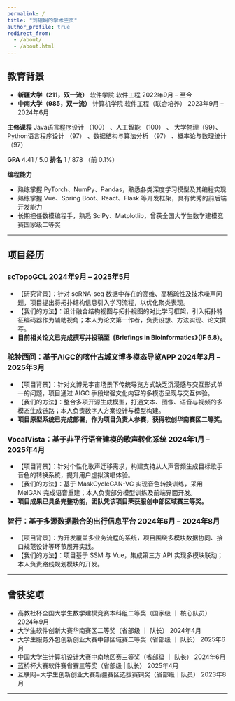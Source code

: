 ```yaml
---
permalink: /
title: "刘韫娴的学术主页"
author_profile: true
redirect_from: 
  - /about/
  - /about.html
---
```


## 教育背景

- **新疆大学（211，双一流）** 软件学院 软件工程  2022年9月 – 至今  
- **中南大学（985，双一流）** 计算机学院 软件工程（联合培养）  2023年9月 – 2024年6月  

**主修课程**  Java语言程序设计 （100）  、人工智能 （100）  、 大学物理（99）、Python语言程序设计 （97）  、数据结构与算法分析 （97）  、概率论与数理统计 （97）  

**GPA** 4.41 / 5.0   **排名** 1 / 878 （前 0.1%）  

**编程能力**  
- 熟练掌握 PyTorch、NumPy、Pandas，熟悉各类深度学习模型及其编程实现  
- 熟练掌握 Vue、Spring Boot、React、Flask 等开发框架，具有优秀的前后端开发能力  
- 长期担任数模编程手，熟悉 SciPy、Matplotlib，曾获全国大学生数学建模竞赛国家级二等奖

---

## 项目经历

### scTopoGCL  2024年9月 – 2025年5月
- 【研究背景】：针对 scRNA-seq 数据中存在的高维、高稀疏性及技术噪声问题，项目提出将拓扑结构信息引入学习流程，以优化聚类表现。  
- 【我们的方法】：设计融合结构视图与拓扑视图的对比学习框架，引入拓扑特征编码器作为辅助视角；本人为论文第一作者，负责设想、方法实现、论文撰写。  
- **目前相关论文已完成撰写并投稿至《Briefings in Bioinformatics》（IF 6.8）。**

### 驼铃西问：基于AIGC的喀什古城文博多模态导览APP  2024年3月 – 2025年3月
- 【项目背景】：针对文博元宇宙场景下传统导览方式缺乏沉浸感与交互形式单一的问题，项目通过 AIGC 手段增强文化内容的多模态呈现与交互体验。  
- 【我们的方法】：整合多项开源生成模型，打通文本、图像、语音与视频的多模态生成链路；本人负责数字人方案设计与模型构建。  
- **项目原型系统已完成部署，作为项目负责人参赛，获得软创华南赛区二等奖。**

### VocalVista：基于非平行语音建模的歌声转化系统  2024年1月 – 2025年4月
- 【项目背景】：针对个性化歌声迁移需求，构建支持从人声音频生成目标歌手音色的转换系统，提升用户虚拟演唱体验。  
- 【我们的方法】：基于 MaskCycleGAN-VC 实现音色转换训练，采用 MelGAN 完成语音重建；本人负责部分模型训练及前端界面开发。  
- **项目成果已具备完整功能，团队凭该项目荣获服创中部区域赛三等奖。**

### 智行：基于多源数据融合的出行信息平台  2024年6月 – 2024年8月
- 【项目背景】：为开发覆盖多业务流程的系统，项目围绕多模块数据协同、接口规范设计等环节展开实践。  
- 【我们的方法】：项目基于 SSM 与 Vue，集成第三方 API 实现多模块联动；本人负责路线规划模块的开发。  

---

## 曾获奖项

- 高教社杯全国大学生数学建模竞赛本科组二等奖（国家级 ｜ 核心队员）  2024年9月  
- 大学生软件创新大赛华南赛区二等奖（省部级 ｜ 队长）  2024年4月
- 大学生服务外包创新创业大赛中部区域赛二等奖（省部级 ｜ 队长）  2025年6月
- 中国大学生计算机设计大赛中南地区赛三等奖（省部级 ｜ 队长）  2024年6月
- 蓝桥杯大赛软件赛省赛三等奖（省部级 | 队长）  2025年4月
- 互联网+大学生创新创业大赛新疆赛区选拔赛铜奖（省部级｜队员）  2023年8月

---
